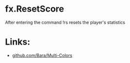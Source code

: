 # fx.ResetScore
After entering the command !rs resets the player's statistics

# Links:
- [github.com/Bara/Multi-Colors](https://github.com/Bara/Multi-Colors)
